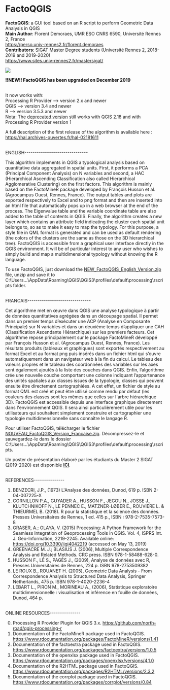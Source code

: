 # FactoQGIS
<strong>FactoQGIS</strong>: a GUI tool based on an R script to perform Geometric Data Analysis in QGIS
</br> <strong>Main Author</strong>: Florent Demoraes, UMR ESO CNRS 6590, Université Rennes 2, France
</br> https://perso.univ-rennes2.fr/florent.demoraes
</br> <strong>Contributors</strong>: SIGAT Master Degree students (Université Rennes 2, 2018-2019 and 2019-2020) 
</br> https://www.sites.univ-rennes2.fr/mastersigat/


<p><a target="_blank" rel="noopener noreferrer" href="https://github.com/Florent-Demoraes/FactoQGIS/blob/master/FactoQGIS_Diagram.png"><img src="https://github.com/Florent-Demoraes/FactoQGIS/raw/master/FactoQGIS_Diagram.png" style="max-width:200%;"></a></p>

<p class="MsoNormal"><b style="mso-bidi-font-weight:normal"><span style="color:black">!!NEW!! FactoQGIS has been upgraded on December 2019 <o:p></o:p></span></b></p>
</br> It now works with:
</br> Processing R Provider --> version 2.x and newer 
</br> QGIS --> version 3.4 and newer
</br> R --> version 3.5.3 and newer
</br> Nota: The <a href="https://github.com/ESO-Rennes/FactoQGIS/raw/master/DEPRECATED_FactoQGIS_Version.zip" target="_new" rel="noopener">deprecated version</a> still works with QGIS 2.18 and with Processing R Provider version 1

A full description of the first release of the algorithm is available here : https://hal.archives-ouvertes.fr/hal-02181611

</br> ENGLISH------------------------------- 

This algorithm implements in QGIS a typological analysis based on quantitative data aggregated in spatial units. First, it performs a PCA (Principal Component Analysis) on N variables and second, a HAC (Hierarchical Ascending Classification also called Hierarchical Agglomerative Clustering) on the first factors. This algorithm is mainly based on the FactoMineR package developed by François Husson et al. (Agrocampus Ouest, Rennes, France). The output tables and plots are exported respectively to Excel and to png format and then are inserted into an html file that automatically pops up in a web browser at the end of the process. The Eigenvalue table and the variable coordinate table are also added to the table of contents in QGIS. Finally, the algorithm creates a new layer which contains an attribute field indicating the cluster each spatial unit belongs to, so as to make it easy to map the typology. For this purpose, a style file in QML format is generated and can be used as default rendering (the colors of the clusters are the same as those on the 3D hierarchical tree). FactoQGIS is accessible from a graphical user interface directly in the QGIS environment. It will be of particular interest to any user who wishes to simply build and map a multidimensional typology without knowing the R language. 

To use FactoQGIS, just download the <a href="https://github.com/ESO-Rennes/FactoQGIS/raw/master/NEW_FactoQGIS_English_Version.zip" target="_new" rel="noopener">NEW_FactoQGIS_English_Version.zip</a> file, unzip and save it to C:\Users\...\AppData\Roaming\QGIS\QGIS3\profiles\default\processing\rscripts folder.


</br> FRANCAIS------------------------------- 

Cet algorithme met en œuvre dans QGIS une analyse typologique à partir de données quantitatives agrégées dans un découpage spatial. Il permet dans un premier temps d’exécuter une ACP (Analyse en Composante Principale) sur N variables et dans un deuxième temps d’appliquer une CAH (Classification Ascendante Hiérarchique) sur les premiers facteurs. Cet algorithme repose principalement sur le package FactoMineR développé par François Husson et al. (Agrocampus Ouest, Rennes, France). Les résultats produits (tableaux et graphiques) sont exportés respectivement au format Excel et au format png puis insérés dans un fichier html qui s’ouvre automatiquement dans un navigateur web à la fin du calcul. Le tableau des valeurs propres et le tableau des coordonnées des variables sur les axes sont également ajoutés à la liste des couches dans QGIS. Enfin, l’algorithme crée une nouvelle couche comportant une colonne indiquant l’appartenance des unités spatiales aux classes issues de la typologie, classes qui peuvent ensuite être directement cartographiées. A cet effet, un fichier de style au format QML est créé et peut être utilisé comme rendu par défaut (les couleurs des classes sont les mêmes que celles sur l'arbre hiérarchique 3D). FactoQGIS est accessible depuis une interface graphique directement dans l'environnement QGIS. Il sera ainsi particulièrement utile pour les utilisateurs qui souhaitent simplement construire et cartographier une typologie multidimensionnelle sans connaître le langage R. 

Pour utiliser FactoQGIS, télécharger le fichier <a href="https://github.com/ESO-Rennes/FactoQGIS/raw/master/NOUVEAU_FactoQGIS_Version_Francaise.zip" target="_new" rel="noopener">NOUVEAU_FactoQGIS_Version_Francaise.zip</a>. Décompressez-le et sauvegardez-le dans le dossier C:\Users\...\AppData\Roaming\QGIS\QGIS3\profiles\default\processing\rscripts.

Un poster de présentation élaboré par les étudiants du Master 2 SIGAT (2019-2020) est disponible <a href="https://github.com/ESO-Rennes/FactoQGIS/blob/master/POSTER_FactoQGIS_FR.pdf" target="_new" rel="noopener"><strong>ICI</strong></a>.


</br> REFERENCES---------------

1.	BENZECRI, J.P., (1973) L'Analyse des données, Dunod, 619 p. ISBN 2-04-007225-X
2.	CORNILLON P.A., GUYADER A., HUSSON F., JEGOU N., JOSSE J., KLUTCHNIKOFF N., LE PENNEC E., MATZNER-LØBER E., ROUVIERE L. & THIEURMEL B. (2018). R pour la statistique et la science des données. Presses Universitaires de Rennes, 1 ed. 415 p., ISBN : 978-2-7535-7573-8
3.	GRASER, A.; OLAYA, V. (2015) Processing: A Python Framework for the Seamless Integration of Geoprocessing Tools in QGIS. Vol. 4, ISPRS Int. J. Geo-Information, 2219-2245. Available online: https://doi.org/10.3390/ijgi4042219 (accessed on May 13, 2019)
4.	GREENACRE M. J.; BLASIUS J. (2006), Multiple Correspondence Analysis and Related Methods. CRC press. ISBN 978-1-58488-628-0.
5.	HUSSON F., LÊ S., PAGÈS J., (2009), Analyse de données avec R, Presses Universitaires de Rennes, 224 p. ISBN 978-2753509382
6.	LE ROUX B., ROUANET H. (2005), Geometric Data Analysis - From Correspondence Analysis to Structured Data Analysis, Springer Netherlands, 475 p. ISBN 978-1-4020-2236-4
7.	LEBART L., PIRON M., MORINEAU A., (2006), Statistique exploratoire multidimensionnelle : visualisation et inférence en fouille de données, Dunod, 464 p.


</br> ONLINE RESOURCES---------------

0.  Processing R Provider Plugin for QGIS 3.x. https://github.com/north-road/qgis-processing-r
1.	Documentation of the FactoMineR package used in FactoQGIS. https://www.rdocumentation.org/packages/FactoMineR/versions/1.41
2.	Documentation of the factoextra package used in FactoQGIS. https://www.rdocumentation.org/packages/factoextra/versions/1.0.5
3.	Documentation of the openxlsx package used in FactoQGIS. https://www.rdocumentation.org/packages/openxlsx/versions/4.1.0
4.	Documentation of the R2HTML package used in FactoQGIS. https://www.rdocumentation.org/packages/R2HTML/versions/2.3.2
5.	Documentation of the corrplot package used in FactoQGIS. https://www.rdocumentation.org/packages/corrplot/versions/0.84


